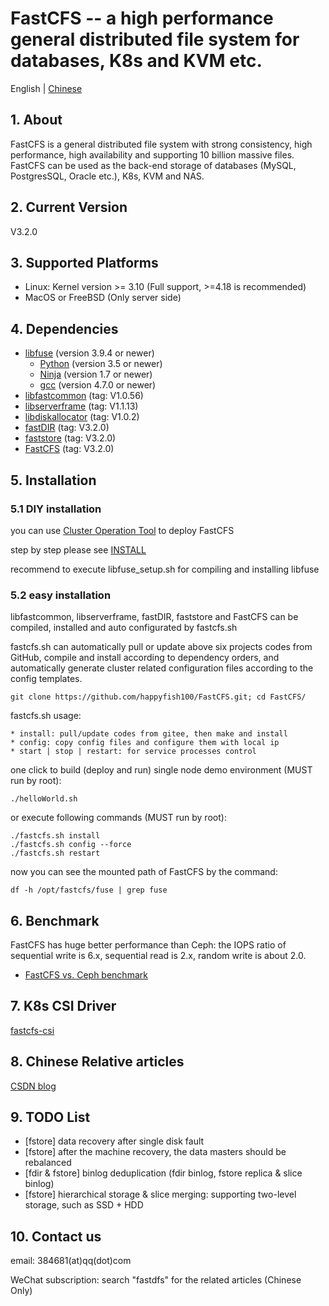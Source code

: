 # FastCFS -- a high performance general distributed file system for databases, K8s and KVM etc.

English | [Chinese](README-zh_CN.md)

## 1. About

FastCFS is a general distributed file system with strong consistency, high performance, high availability and supporting 10 billion massive files.
FastCFS can be used as the back-end storage of databases (MySQL, PostgresSQL, Oracle etc.), K8s, KVM and NAS.

## 2. Current Version

V3.2.0

## 3. Supported Platforms

* Linux: Kernel version >= 3.10  (Full support, >=4.18 is recommended)
* MacOS or FreeBSD (Only server side)

## 4. Dependencies

* [libfuse](https://github.com/libfuse/libfuse) (version 3.9.4 or newer)
    * [Python](https://python.org/) (version 3.5 or newer)
    * [Ninja](https://ninja-build.org/) (version 1.7 or newer)
    * [gcc](https://www.gnu.org/software/gcc/) (version 4.7.0 or newer)
* [libfastcommon](https://github.com/happyfish100/libfastcommon) (tag: V1.0.56)
* [libserverframe](https://github.com/happyfish100/libserverframe) (tag: V1.1.13)
* [libdiskallocator](https://github.com/happyfish100/libdiskallocator) (tag: V1.0.2)
* [fastDIR](https://github.com/happyfish100/fastDIR) (tag: V3.2.0)
* [faststore](https://github.com/happyfish100/faststore) (tag: V3.2.0)
* [FastCFS](https://github.com/happyfish100/FastCFS) (tag: V3.2.0)

## 5. Installation

### 5.1 DIY installation

you can use [Cluster Operation Tool](docs/fcfs-ops-tool.md) to deploy FastCFS

step by step please see [INSTALL](docs/INSTALL.md)

recommend to execute libfuse_setup.sh for compiling and installing libfuse

### 5.2 easy installation

libfastcommon, libserverframe, fastDIR, faststore and FastCFS can be compiled, installed and auto configurated by fastcfs.sh

fastcfs.sh can automatically pull or update above six projects codes from GitHub, compile and install according to dependency orders, and automatically generate cluster related configuration files according to the config templates.

```
git clone https://github.com/happyfish100/FastCFS.git; cd FastCFS/
```

fastcfs.sh usage:

```
* install: pull/update codes from gitee, then make and install
* config: copy config files and configure them with local ip
* start | stop | restart: for service processes control
```

one click to build (deploy and run) single node demo environment (MUST run by root):

```
./helloWorld.sh
```

or execute following commands (MUST run by root):

```
./fastcfs.sh install
./fastcfs.sh config --force
./fastcfs.sh restart
```

now you can see the mounted path of FastCFS by the command:

```
df -h /opt/fastcfs/fuse | grep fuse
```

## 6. Benchmark

FastCFS has huge better performance than Ceph: the IOPS ratio of sequential write is 6.x, sequential read is 2.x, random write is about 2.0.

* [FastCFS vs. Ceph benchmark](docs/benchmark.md)

## 7. K8s CSI Driver

[fastcfs-csi](https://github.com/happyfish100/fastcfs-csi)

## 8. Chinese Relative articles

<a href="https://blog.csdn.net/happy_fish100/" target="_blank">CSDN blog</a>

## 9. TODO List

*  [fstore] data recovery after single disk fault
*  [fstore] after the machine recovery, the data masters should be rebalanced
*  [fdir & fstore] binlog deduplication (fdir binlog, fstore replica & slice binlog)
*  [fstore] hierarchical storage & slice merging: supporting two-level storage, such as SSD + HDD

## 10. Contact us

email: 384681(at)qq(dot)com

WeChat subscription: search "fastdfs" for the related articles (Chinese Only)
